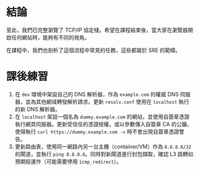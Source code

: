 # 結論

至此，我們已完整瀏覽了 TCP/IP 協定棧。希望在課程結束後，當大家在瀏覽器開啟任何網站時，能夠有不同的視角。

在課程中，我們也剖析了這個流程中常見的任務，這些都屬於 SRE 的範疇。

# 課後練習
1. 在 `dev` 環境中架設自己的 DNS 解析器，作為 `example.com` 的權威 DNS 伺服器，並為其他網域轉發解析請求。更新 `resolv.conf` 使用在 `localhost` 執行的新 DNS 解析器。
2. 在 `localhost` 架設一個名為 `dummy.example.com` 的網站，並使用自簽章憑證執行網頁伺服器。更新受信任的憑證授權，或以參數傳入自簽章 CA 的公鑰，使得執行 `curl https://dummy.example.com -v` 時不會出現自簽章憑證警告。
3. 更新路由表，使用同一網路內另一台主機（container/VM）作為 `8.8.8.8/32` 的閘道，並執行 `ping 8.8.8.8`。同時對新閘道進行封包擷取，確認 L3 跳轉如預期般運作（可能需要停用 `icmp_redirect`）。

